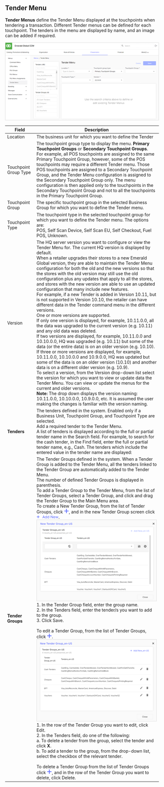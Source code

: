 ## Tender Menu

**Tender Menus** define the Tender Menu displayed at the touchpoints when tendering a transaction. Different Tender menus can be defined for each touchpoint. The tenders in the menu are displayed by name, and an image can be added if required.

![Tender Menu Screen](/Images/TenderMenuScreen.png)

|**Field**|**Description**|
|---------|----------|
|Location|The business unit for which you want to define the Tender|
|Touchpoint Group Type|The touchpoint group type to display the menu. **Primary Touchpoint Groups** or **Secondary Touchpoint Groups**.<BR>For example, all POS touchpoints are assigned to the same Primary Touchpoint Group, however, some of the POS touchpoints may require a different Tender menu. Those POS touchpoints are assigned to a Secondary Touchpoint Group, and the Tender Menu configuration is assigned to the Secondary Touchpoint Group only. The menu configuration is then applied only to the touchpoints in the Secondary Touchpoint Group and not to all the touchpoints in the Primary Touchpoint Group.|
|Touchpoint Group|The specific touchpoint group in the selected Business Group for which you want to define the Tender menu.|
|Touchpoint Type|The touchpoint type in the selected touchpoint group for which you want to define the Tender menu. The options are:<BR>POS, Self Scan Device, Self Scan EU, Self Checkout, Fuel POS, Unknown.|
|Version|The HQ server version you want to configure or view the Tender Menu for. The current HQ version is displayed by default.<BR>When a retailer upgrades their stores to a new Emerald Global version, they are able to maintain the Tender Menu configuration for both the old and the new versions so that the stores with the old version may still use the old configuration plus any updates that apply to all the stores, and stores with the new version are able to use an updated configuration that many include new features.<BR>For example, if a new Tender is added in Version 10.11, but is not supported in Version 10.10, the retailer can have different data in the Tender command menu in the different versions.<BR>One or more versions are supported.<BR>If only one version is displayed, for example, 10.11.0.0, all the data was upgraded to the current version (e.g. 10.11) and any old data was deleted.<BR>If two versions are displayed, for example, 10.11.0.0 and 10.10.0.0,  HQ was upgraded (e.g. 10.11) but some of the data (or the entire data) is on an older version (e.g. 10.10).<BR>If three or more versions are displayed, for example, 10.11.0.0, 10.10.0.0 and 10.9.0.0, HQ was updated but some of the data is on an older version (10.10) and another data is on a different older version (e.g. 10.9).<BR>To select a version, from the Version drop-down list select the version for which you want to view or update data the Tender Menu. You can view or update the menus for the current and older versions.<BR>**Note:** The drop down displays the version naming: 10.11.0.0, 10.10.0.0, 10.9.0.0, etc. It is assumed the user making the changes is familiar with the version naming.|
|**Tenders**|The tenders defined in the system. Enabled only if a Business Unit, Touchpoint Group, and Touchpoint Type are selected.<BR>Add a required tender to the Tender Menu.<BR>A list of tenders is displayed  according to the full or partial tender name in the Search field. For example, to search for the cash tender, in the Find field, enter the full or partial tender name, e.g., Cash. The tenders which include the entered value in the tender name are displayed:|
|**Tender Groups**|The Tender Groups defined in the system. When a Tender Group is added to the Tender Menu, all the tenders linked to the Tender Group are automatically added to the Tender Menu.<BR>The number of defined Tender Groups is displayed in parenthesis.<BR>To add a Tender Group to the Tender Menu, from the list of Tender Groups, select a Tender Group, and click and drag the Tender Group to the Main Menu area.<BR>To create a New Tender Group, from the list of Tender Groups, click ![plus sign](/Images/plussign.png), and in the new Tender Group screen click ![plus add new](/Images/plusaddnew.png).<BR> ![New Tender Group Screen](/Images/newtendergroupscreen.png)<BR>1. In the Tender Group field, enter the group name.<BR>2. In the Tenders field, enter the tender/s you want to add to the group.<BR>3. Click Save.<BR><BR>To edit a Tender Group, from the list of Tender Groups, click ![plus sign](/Images/plussign.png).<BR>![New Tender Group Screen](/Images/newtendergroup2screen.png)<BR>1. In the row of the Tender Group you want to edit, click Edit.<BR>2. In the Tenders field, do one of the following:<BR>a. To delete a tender from the group, select the tender and click **X**.<BR>b. To add a tender to the group, from the drop-down list, select the checkbox of the relevant tender.<BR><BR>To delete a Tender Group from the list of Tender Groups click ![plus sign](/Images/plussign.png), and in the row of the Tender Group you want to delete, click Delete.|